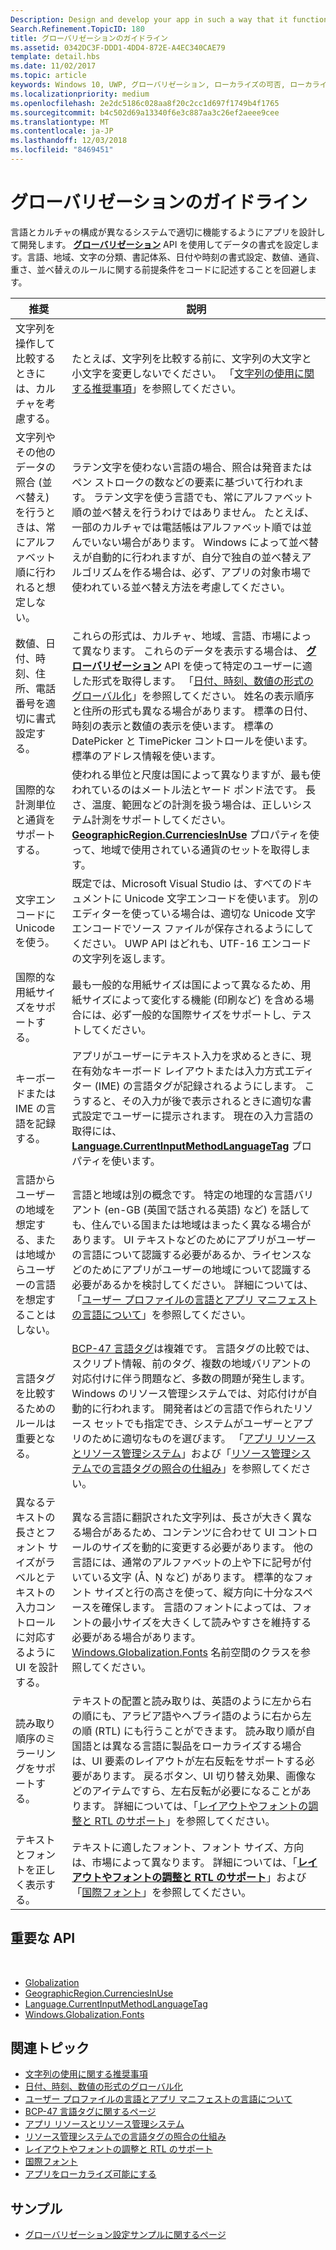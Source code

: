 ```yaml
---
Description: Design and develop your app in such a way that it functions appropriately on systems with different language and culture configurations.
Search.Refinement.TopicID: 180
title: グローバリゼーションのガイドライン
ms.assetid: 0342DC3F-DDD1-4DD4-872E-A4EC340CAE79
template: detail.hbs
ms.date: 11/02/2017
ms.topic: article
keywords: Windows 10, UWP, グローバリゼーション, ローカライズの可否, ローカライズ
ms.localizationpriority: medium
ms.openlocfilehash: 2e2dc5186c028aa8f20c2cc1d697f1749b4f1765
ms.sourcegitcommit: b4c502d69a13340f6e3c887aa3c26ef2aeee9cee
ms.translationtype: MT
ms.contentlocale: ja-JP
ms.lasthandoff: 12/03/2018
ms.locfileid: "8469451"
---
```

# <a name="guidelines-for-globalization"></a>グローバリゼーションのガイドライン

言語とカルチャの構成が異なるシステムで適切に機能するようにアプリを設計して開発します。 [**グローバリゼーション**](/uwp/api/Windows.Globalization?branch=live) API を使用してデータの書式を設定します。言語、地域、文字の分類、書記体系、日付や時刻の書式設定、数値、通貨、重さ、並べ替えのルールに関する前提条件をコードに記述することを回避します。

| 推奨 | 説明 |
| ------------- | ----------- |
| 文字列を操作して比較するときには、カルチャを考慮する。 | たとえば、文字列を比較する前に、文字列の大文字と小文字を変更しないでください。 「[文字列の使用に関する推奨事項](/dotnet/standard/base-types/best-practices-strings?branch=live#recommendations_for_string_usage)」を参照してください。 |
| 文字列やその他のデータの照合 (並べ替え) を行うときは、常にアルファベット順に行われると想定しない。 | ラテン文字を使わない言語の場合、照合は発音またはペン ストロークの数などの要素に基づいて行われます。 ラテン文字を使う言語でも、常にアルファベット順の並べ替えを行うわけではありません。 たとえば、一部のカルチャでは電話帳はアルファベット順では並んでいない場合があります。 Windows によって並べ替えが自動的に行われますが、自分で独自の並べ替えアルゴリズムを作る場合は、必ず、アプリの対象市場で使われている並べ替え方法を考慮してください。 |
| 数値、日付、時刻、住所、電話番号を適切に書式設定する。 | これらの形式は、カルチャ、地域、言語、市場によって異なります。 これらのデータを表示する場合は、 [**グローバリゼーション**](/uwp/api/Windows.Globalization?branch=live) API を使って特定のユーザーに適した形式を取得します。 「[日付、時刻、数値の形式のグローバル化](use-global-ready-formats.md)」を参照してください。 姓名の表示順序と住所の形式も異なる場合があります。 標準の日付、時刻の表示と数値の表示を使います。 標準の DatePicker と TimePicker コントロールを使います。 標準のアドレス情報を使います。 |
| 国際的な計測単位と通貨をサポートする。 | 使われる単位と尺度は国によって異なりますが、最も使われているのはメートル法とヤード ポンド法です。 長さ、温度、範囲などの計測を扱う場合は、正しいシステム計測をサポートしてください。 [**GeographicRegion.CurrenciesInUse**](/uwp/api/windows.globalization.geographicregion.CurrenciesInUse) プロパティを使って、地域で使用されている通貨のセットを取得します。 |
| 文字エンコードに Unicode を使う。 | 既定では、Microsoft Visual Studio は、すべてのドキュメントに Unicode 文字エンコードを使います。 別のエディターを使っている場合は、適切な Unicode 文字エンコードでソース ファイルが保存されるようにしてください。 UWP API はどれも、UTF-16 エンコードの文字列を返します。 |
| 国際的な用紙サイズをサポートする。 | 最も一般的な用紙サイズは国によって異なるため、用紙サイズによって変化する機能 (印刷など) を含める場合には、必ず一般的な国際サイズをサポートし、テストしてください。 |
| キーボードまたは IME の言語を記録する。 | アプリがユーザーにテキスト入力を求めるときに、現在有効なキーボード レイアウトまたは入力方式エディター (IME) の言語タグが記録されるようにします。 こうすると、その入力が後で表示されるときに適切な書式設定でユーザーに提示されます。 現在の入力言語の取得には、[**Language.CurrentInputMethodLanguageTag**](/uwp/api/windows.globalization.language.CurrentInputMethodLanguageTag) プロパティを使います。 |
| 言語からユーザーの地域を想定する、または地域からユーザーの言語を想定することはしない。 | 言語と地域は別の概念です。 特定の地理的な言語バリアント (en-GB (英国で話される英語) など) を話しても、住んでいる国または地域はまったく異なる場合があります。 UI テキストなどのためにアプリがユーザーの言語について認識する必要があるか、ライセンスなどのためにアプリがユーザーの地域について認識する必要があるかを検討してください。 詳細については、「[ユーザー プロファイルの言語とアプリ マニフェストの言語について](manage-language-and-region.md)」を参照してください。 |
| 言語タグを比較するためのルールは重要となる。 | [BCP-47 言語タグ](http://go.microsoft.com/fwlink/p/?linkid=227302)は複雑です。 言語タグの比較では、スクリプト情報、前のタグ、複数の地域バリアントの対応付けに伴う問題など、多数の問題が発生します。 Windows のリソース管理システムでは、対応付けが自動的に行われます。 開発者はどの言語で作られたリソース セットでも指定でき、システムがユーザーとアプリのために適切なものを選びます。 「[アプリ リソースとリソース管理システム](../../app-resources/index.md)」および「[リソース管理システムでの言語タグの照合の仕組み](../../app-resources/how-rms-matches-lang-tags.md)」を参照してください。 |
| 異なるテキストの長さとフォント サイズがラベルとテキストの入力コントロールに対応するように UI を設計する。 | 異なる言語に翻訳された文字列は、長さが大きく異なる場合があるため、コンテンツに合わせて UI コントロールのサイズを動的に変更する必要があります。 他の言語には、通常のアルファベットの上や下に記号が付いている文字 (Å、Ņ など) があります。 標準的なフォント サイズと行の高さを使って、縦方向に十分なスペースを確保します。 言語のフォントによっては、フォントの最小サイズを大きくして読みやすさを維持する必要がある場合があります。 [Windows.Globalization.Fonts](/uwp/api/windows.globalization.fonts?branch=live) 名前空間のクラスを参照してください。 |
| 読み取り順序のミラーリングをサポートする。 | テキストの配置と読み取りは、英語のように左から右の順にも、アラビア語やヘブライ語のように右から左の順 (RTL) にも行うことができます。 読み取り順が自国語とは異なる言語に製品をローカライズする場合は、UI 要素のレイアウトが左右反転をサポートする必要があります。 戻るボタン、UI 切り替え効果、画像などのアイテムですら、左右反転が必要になることがあります。 詳細については、「[レイアウトやフォントの調整と RTL のサポート](adjust-layout-and-fonts--and-support-rtl.md)」を参照してください。 |
| テキストとフォントを正しく表示する。 | テキストに適したフォント、フォント サイズ、方向は、市場によって異なります。 詳細については、「[**レイアウトやフォントの調整と RTL のサポート**](adjust-layout-and-fonts--and-support-rtl.md)」および「[国際フォント](loc-international-fonts.md)」を参照してください。 |

## <a name="important-apis"></a>重要な API
 
* [Globalization](/uwp/api/Windows.Globalization?branch=live)
* [GeographicRegion.CurrenciesInUse](/uwp/api/windows.globalization.geographicregion.CurrenciesInUse)
* [Language.CurrentInputMethodLanguageTag](/uwp/api/windows.globalization.language.CurrentInputMethodLanguageTag)
* [Windows.Globalization.Fonts](/uwp/api/windows.globalization.fonts?branch=live)

## <a name="related-topics"></a>関連トピック

* [文字列の使用に関する推奨事項](/dotnet/standard/base-types/best-practices-strings?branch=live#recommendations_for_string_usage)
* [日付、時刻、数値の形式のグローバル化](use-global-ready-formats.md)
* [ユーザー プロファイルの言語とアプリ マニフェストの言語について](manage-language-and-region.md)
* [BCP-47 言語タグに関するページ](http://go.microsoft.com/fwlink/p/?linkid=227302)
* [アプリ リソースとリソース管理システム](../../app-resources/index.md)
* [リソース管理システムでの言語タグの照合の仕組み](../../app-resources/how-rms-matches-lang-tags.md)
* [レイアウトやフォントの調整と RTL のサポート](adjust-layout-and-fonts--and-support-rtl.md)
* [国際フォント](loc-international-fonts.md)
* [アプリをローカライズ可能にする](prepare-your-app-for-localization.md)

## <a name="samples"></a>サンプル

* [グローバリゼーション設定サンプルに関するページ](http://go.microsoft.com/fwlink/p/?linkid=231608)
